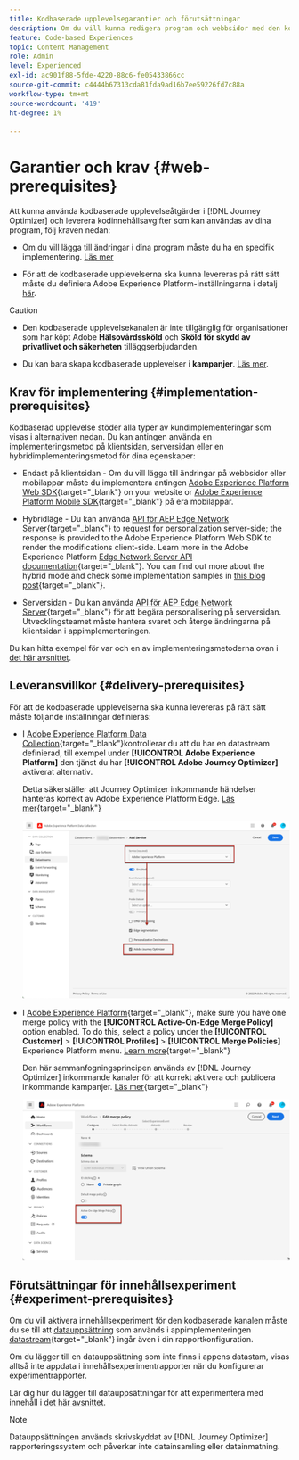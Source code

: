 ```yaml
---
title: Kodbaserade upplevelsegarantier och förutsättningar
description: Om du vill kunna redigera program och webbsidor med den kodbaserade funktionen i Journey Optimizer följer du kraven på den här sidan
feature: Code-based Experiences
topic: Content Management
role: Admin
level: Experienced
exl-id: ac901f88-5fde-4220-88c6-fe05433866cc
source-git-commit: c4444b67313cda81fda9ad16b7ee59226fd7c88a
workflow-type: tm+mt
source-wordcount: '419'
ht-degree: 1%

---
```


# Garantier och krav {#web-prerequisites}

Att kunna använda kodbaserade upplevelseåtgärder i [!DNL Journey Optimizer] och leverera kodinnehållsavgifter som kan användas av dina program, följ kraven nedan:

* Om du vill lägga till ändringar i dina program måste du ha en specifik implementering. [Läs mer](#implementation-prerequisites)

* För att de kodbaserade upplevelserna ska kunna levereras på rätt sätt måste du definiera Adobe Experience Platform-inställningarna i detalj [här](#delivery-prerequisites).

>[!CAUTION]
>
>* Den kodbaserade upplevelsekanalen är inte tillgänglig för organisationer som har köpt Adobe **Hälsovårdssköld** och **Sköld för skydd av privatlivet och säkerheten** tilläggserbjudanden.
>
>* Du kan bara skapa kodbaserade upplevelser i **kampanjer**. [Läs mer](../campaigns/create-campaign.md#configure).


## Krav för implementering {#implementation-prerequisites}

Kodbaserad upplevelse stöder alla typer av kundimplementeringar som visas i alternativen nedan. Du kan antingen använda en implementeringsmetod på klientsidan, serversidan eller en hybridimplementeringsmetod för dina egenskaper:

* Endast på klientsidan - Om du vill lägga till ändringar på webbsidor eller mobilappar måste du implementera antingen [Adobe Experience Platform Web SDK](https://experienceleague.adobe.com/docs/platform-learn/implement-web-sdk/overview.html){target="_blank"} on your website or [Adobe Experience Platform Mobile SDK](https://developer.adobe.com/client-sdks/documentation/){target="_blank"} på era mobilappar.

* Hybridläge - Du kan använda [API för AEP Edge Network Server](https://experienceleague.adobe.com/docs/experience-platform/edge-network-server-api/data-collection/interactive-data-collection.html){target="_blank"} to request for personalization server-side; the response is provided to the Adobe Experience Platform Web SDK to render the modifications client-side. Learn more in the Adobe Experience Platform [Edge Network Server API documentation](https://experienceleague.adobe.com/docs/experience-platform/edge-network-server-api/overview.html){target="_blank"}. You can find out more about the hybrid mode and check some implementation samples in [this blog post](https://blog.developer.adobe.com/hybrid-personalization-in-the-adobe-experience-platform-web-sdk-6a1bb674bf41){target="_blank"}.

* Serversidan - Du kan använda [API för AEP Edge Network Server](https://experienceleague.adobe.com/docs/experience-platform/edge-network-server-api/data-collection/interactive-data-collection.html){target="_blank"} för att begära personalisering på serversidan. Utvecklingsteamet måste hantera svaret och återge ändringarna på klientsidan i appimplementeringen.

Du kan hitta exempel för var och en av implementeringsmetoderna ovan i [det här avsnittet](code-based-implementation-samples.md).

## Leveransvillkor {#delivery-prerequisites}

För att de kodbaserade upplevelserna ska kunna levereras på rätt sätt måste följande inställningar definieras:

* I [Adobe Experience Platform Data Collection](https://experienceleague.adobe.com/docs/experience-platform/edge/datastreams/overview.html){target="_blank"}kontrollerar du att du har en datastream definierad, till exempel under **[!UICONTROL Adobe Experience Platform]** den tjänst du har **[!UICONTROL Adobe Journey Optimizer]** aktiverat alternativ.

  Detta säkerställer att Journey Optimizer inkommande händelser hanteras korrekt av Adobe Experience Platform Edge. [Läs mer](https://experienceleague.adobe.com/docs/experience-platform/edge/datastreams/configure.html){target="_blank"}

  ![](../web/assets/web-aep-datastream-ajo.png)

* I [Adobe Experience Platform](https://experienceleague.adobe.com/docs/experience-platform/profile/home.html?lang=sv){target="_blank"}, make sure you have one merge policy with the **[!UICONTROL Active-On-Edge Merge Policy]** option enabled. To do this, select a policy under the **[!UICONTROL Customer]** > **[!UICONTROL Profiles]** > **[!UICONTROL Merge Policies]** Experience Platform menu. [Learn more](https://experienceleague.adobe.com/docs/experience-platform/profile/merge-policies/ui-guide.html#configure){target="_blank"}

  Den här sammanfogningsprincipen används av [!DNL Journey Optimizer] inkommande kanaler för att korrekt aktivera och publicera inkommande kampanjer. [Läs mer](https://experienceleague.adobe.com/docs/experience-platform/profile/merge-policies/ui-guide.html){target="_blank"}

  ![](../web/assets/web-aep-merge-policy.png)

## Förutsättningar för innehållsexperiment {#experiment-prerequisites}

Om du vill aktivera innehållsexperiment för den kodbaserade kanalen måste du se till att [datauppsättning](../data/get-started-datasets.md) som används i appimplementeringen [datastream](https://experienceleague.adobe.com/docs/experience-platform/datastreams/overview.html){target="_blank"} ingår även i din rapportkonfiguration.

Om du lägger till en datauppsättning som inte finns i appens datastam, visas alltså inte appdata i innehållsexperimentrapporter när du konfigurerar experimentrapporter.

Lär dig hur du lägger till datauppsättningar för att experimentera med innehåll i [det här avsnittet](../campaigns/reporting-configuration.md#add-datasets).

>[!NOTE]
>
>Datauppsättningen används skrivskyddat av [!DNL Journey Optimizer] rapporteringssystem och påverkar inte datainsamling eller datainmatning.
